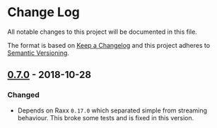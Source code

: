 # Change Log

All notable changes to this project will be documented in this file.

The format is based on [Keep a Changelog](http://keepachangelog.com/)
and this project adheres to [Semantic Versioning](http://semver.org/).

## [0.7.0](https://github.com/CrowdHailer/raxx_static/tree/0.7.0) - 2018-10-28

### Changed

- Depends on Raxx `0.17.0` which separated simple from streaming behaviour.
  This broke some tests and is fixed in this version.
